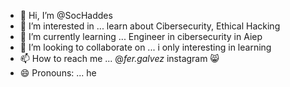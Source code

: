 - 👋 Hi, I’m @SocHaddes
- 👀 I’m interested in ... learn about Cibersecurity, Ethical Hacking   
- 🌱 I’m currently learning ... Engineer in cibersecurity in Aiep 
- 💞️ I’m looking to collaborate on ... i only interesting in learning 
- 📫 How to reach me ... @_fer.galvez_ instagram 😸
- 😄 Pronouns: ... he  


<!---
SocHaddes/SocHaddes is a ✨ special ✨ repository because its `README.md` (this file) appears on your GitHub profile.
You can click the Preview link to take a look at your changes.
--->
